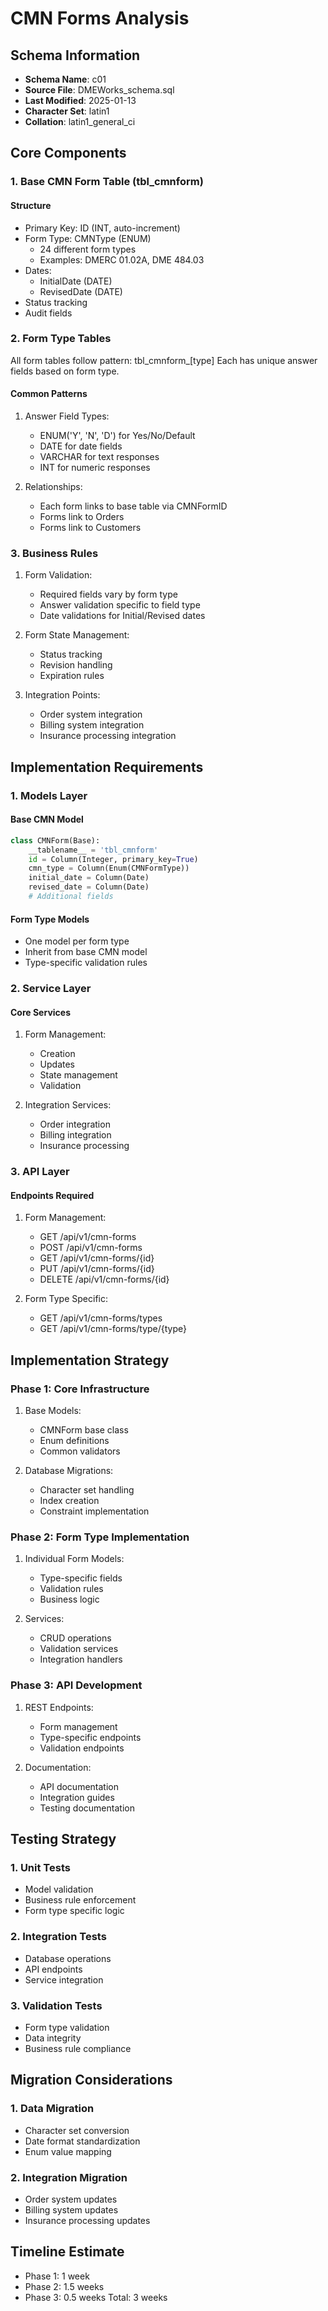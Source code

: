 # CMN Forms Analysis

## Schema Information
- **Schema Name**: c01
- **Source File**: DMEWorks_schema.sql
- **Last Modified**: 2025-01-13
- **Character Set**: latin1
- **Collation**: latin1_general_ci

## Core Components

### 1. Base CMN Form Table (tbl_cmnform)
#### Structure
- Primary Key: ID (INT, auto-increment)
- Form Type: CMNType (ENUM)
  - 24 different form types
  - Examples: DMERC 01.02A, DME 484.03
- Dates:
  - InitialDate (DATE)
  - RevisedDate (DATE)
- Status tracking
- Audit fields

### 2. Form Type Tables
All form tables follow pattern: tbl_cmnform_[type]
Each has unique answer fields based on form type.

#### Common Patterns
1. Answer Field Types:
   - ENUM('Y', 'N', 'D') for Yes/No/Default
   - DATE for date fields
   - VARCHAR for text responses
   - INT for numeric responses

2. Relationships:
   - Each form links to base table via CMNFormID
   - Forms link to Orders
   - Forms link to Customers

### 3. Business Rules
1. Form Validation:
   - Required fields vary by form type
   - Answer validation specific to field type
   - Date validations for Initial/Revised dates

2. Form State Management:
   - Status tracking
   - Revision handling
   - Expiration rules

3. Integration Points:
   - Order system integration
   - Billing system integration
   - Insurance processing integration

## Implementation Requirements

### 1. Models Layer
#### Base CMN Model
```python
class CMNForm(Base):
    __tablename__ = 'tbl_cmnform'
    id = Column(Integer, primary_key=True)
    cmn_type = Column(Enum(CMNFormType))
    initial_date = Column(Date)
    revised_date = Column(Date)
    # Additional fields
```

#### Form Type Models
- One model per form type
- Inherit from base CMN model
- Type-specific validation rules

### 2. Service Layer
#### Core Services
1. Form Management:
   - Creation
   - Updates
   - State management
   - Validation

2. Integration Services:
   - Order integration
   - Billing integration
   - Insurance processing

### 3. API Layer
#### Endpoints Required
1. Form Management:
   - GET /api/v1/cmn-forms
   - POST /api/v1/cmn-forms
   - GET /api/v1/cmn-forms/{id}
   - PUT /api/v1/cmn-forms/{id}
   - DELETE /api/v1/cmn-forms/{id}

2. Form Type Specific:
   - GET /api/v1/cmn-forms/types
   - GET /api/v1/cmn-forms/type/{type}

## Implementation Strategy

### Phase 1: Core Infrastructure
1. Base Models:
   - CMNForm base class
   - Enum definitions
   - Common validators

2. Database Migrations:
   - Character set handling
   - Index creation
   - Constraint implementation

### Phase 2: Form Type Implementation
1. Individual Form Models:
   - Type-specific fields
   - Validation rules
   - Business logic

2. Services:
   - CRUD operations
   - Validation services
   - Integration handlers

### Phase 3: API Development
1. REST Endpoints:
   - Form management
   - Type-specific endpoints
   - Validation endpoints

2. Documentation:
   - API documentation
   - Integration guides
   - Testing documentation

## Testing Strategy

### 1. Unit Tests
- Model validation
- Business rule enforcement
- Form type specific logic

### 2. Integration Tests
- Database operations
- API endpoints
- Service integration

### 3. Validation Tests
- Form type validation
- Data integrity
- Business rule compliance

## Migration Considerations

### 1. Data Migration
- Character set conversion
- Date format standardization
- Enum value mapping

### 2. Integration Migration
- Order system updates
- Billing system updates
- Insurance processing updates

## Timeline Estimate
- Phase 1: 1 week
- Phase 2: 1.5 weeks
- Phase 3: 0.5 weeks
Total: 3 weeks
